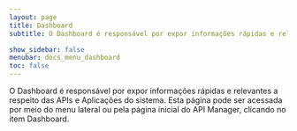 ```yaml
---
layout: page
title: Dashboard
subtitle: O Dashboard é responsável por expor informações rápidas e relevantes a respeito das APIs e Aplicações do sistema. Esta página pode ser acessada por meio do menu lateral ou pela página inicial do API Manager, clicando no item Dashboard.

show_sidebar: false
menubar: docs_menu_dashboard
toc: false
---
```


O Dashboard é responsável por expor informações rápidas e relevantes a respeito das APIs e Aplicações do sistema. Esta página pode ser acessada por meio do menu lateral ou pela página inicial do API Manager, clicando no item Dashboard.
